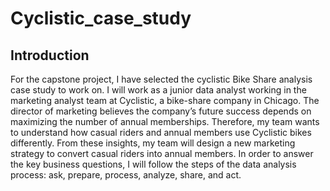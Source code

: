 # Cyclistic_case_study
## Introduction
For the capstone project, I have selected the cyclistic Bike Share analysis case study to work on. 
I will work as a junior data analyst working in the marketing analyst team at Cyclistic, a bike-share company in Chicago. The director of marketing believes the company’s future success depends on maximizing the number of annual memberships. Therefore, my team wants to understand how casual riders and annual members use Cyclistic bikes differently. From these insights, my team will design a new marketing strategy to convert casual riders into annual members.
In order to answer the key business questions, I will follow the steps of the data analysis process: ask, prepare, process, analyze, share, and act.
